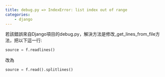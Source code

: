 ```yaml
---
title: debug.py => IndexError: list index out of range
categories:
    - django
---
```

若該錯誤來自Django項目的debug.py，解決方法是修改_get_lines_from_file方法，把以下這一行:
```python
source = f.readlines()
```
改為
```python
source = f.read().splitlines()
```
